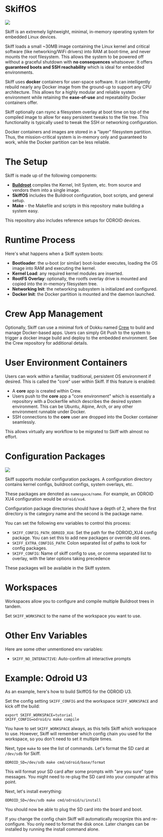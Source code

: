 # SkiffOS

![](http://i.imgur.com/XqpQJEm.png)

Skiff is an extremely lightweight, minimal, in-memory operating system for embedded Linux devices.

Skiff loads a small ~30MB image containing the Linux kernel and critical software (like networking/WiFi drivers) into RAM at boot-time, and never mounts the root filesystem. This allows the system to be powered off without a graceful shutdown with **no consequences** whatsoever. It offers **guaranteed boots and SSH reachability** which is ideal for embedded environments.

Skiff uses **docker** containers for user-space software. It can intelligently rebuild nearly any Docker image from the ground-up to support any CPU architecture. This allows for a highly modular and reliable system environment while retaining the **ease-of-use** and repeatability Docker containers offer.

Skiff optionally can rsync a filesystem overlay at boot time on top of the compiled image to allow for easy persistent tweaks to the file tree. This functionality is typically used to tweak the SSH or networking configuration.

Docker containers and images are stored in a "layer" filesystem partition. Thus, the mission-critical system is in-memory only and guaranteed to work, while the Docker partition can be less reliable.

The Setup
========

Skiff is made up of the following components:

 - [**Buildroot**](http://buildroot.org) compiles the Kernel, Init System, etc. from source and vendors them into a single image.
 - **SkiffOS** includes the Buildroot configuration, boot scripts, and general setup.
 - **Make** - the Makefile and scripts in this repository make building a system easy.

This repository also includes reference setups for ODROID devices.

Runtime Process
===============

Here's what happens when a Skiff system boots:

 - **Bootloader**: the u-boot (or similar) boot-loader executes, loading the OS image into RAM and executing the kernel.
 - **Kernel Load**: any required kernel modules are inserted.
 - **RootFS Overlay**: optionally, the rootfs overlay drive is mounted and copied into the in-memory filesystem tree.
 - **Networking Init**: the networking subsystem is initialized and configured.
 - **Docker Init**: the Docker partition is mounted and the daemon launched.

Crew App Management
===================

Optionally, Skiff can use a minimal fork of Dokku named [Crew](http://github.com/paralin/crew) to build and manage Docker-based apps. Users can simply Git Push to the system to trigger a docker image build and deploy to the embedded environment. See the Crew repository for additional details.

User Environment Containers
===========================

Users can work within a familiar, traditional, persistent OS environment if desired. This is called the "core" user within Skiff. If this feature is enabled:

 - A **core** app is created within Crew.
 - Users push to the **core** app a "core environment" which is essentially a repository with a Dockerfile which describes the desired system environment. This can be Ubuntu, Alpine, Arch, or any other environment runnable under Docker.
 - SSH connections to the **core** user are dropped into the Docker container seamlessly.

This allows virtually any workflow to be migrated to Skiff with almost no effort.

Configuration Packages
======================

![](http://i.imgur.com/y3KbMqA.png)

Skiff supports modular configuration packages. A configuration directory contains kernel configs, buildroot configs, system overlays, etc.

These packages are denoted as `namespace/name`. For example, an ODROID XU4 configuration would be `odroid/xu4`.

Configuration package directories should have a depth of 2, where the first directory is the category name and the second is the package name.

You can set the following env variables to control this process:

 - `SKIFF_CONFIG_PATH_ODROID_XU4`: Set the path for the ODROID_XU4 config package. You can set this to add new packages or override old ones.
 - `SKIFF_EXTRA_CONFIGS_PATH`: Colon separated list of paths to look for config packages.
 - `SKIFF_CONFIG`: Name of skiff config to use, or comma separated list to overlay, with the later options taking precedence

These packages will be available in the Skiff system.

Workspaces
==========

Workspaces allow you to configure and compile multiple Buildroot trees in tandem.

Set `SKIFF_WORKSPACE` to the name of the workspace you want to use.

Other Env Variables
===================

Here are some other unmentioned env variables:

 - `SKIFF_NO_INTERACTIVE`: Auto-confirm all interactive prompts

Example: Odroid U3
==================

As an example, here's how to build SkiffOS for the ODROID U3.

Set the config setting `SKIFF_CONFIG` and the workspace `SKIFF_WORKSPACE` and kick off the build:

```
export SKIFF_WORKSPACE=tutorial
SKIFF_CONFIG=odroid/u make compile
```

You have to set `SKIFF_WORKSPACE` always, as this tells Skiff which workspace to use. However, Skiff will remember which config chain you used for the workspace, so you don't need to set it multiple times.

Next, type `make` to see the list of commands. Let's format the SD card at `/dev/sdb` for Skiff.

```
ODROID_SD=/dev/sdb make cmd/odroid/base/format
```

This will format your SD card after some prompts with "are you sure" type messages. You might need to re-plug the SD card into your computer at this point.

Next, let's install everything:

```
ODROID_SD=/dev/sdb make cmd/odroid/u/install
```

You should now be able to plug the SD card into the board and boot.

If you change the config chain Skiff will automatically recognize this and re-configure. You only need to format the disk once. Later changes can be installed by running the install command alone.

